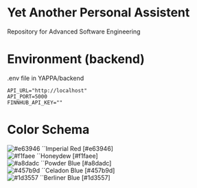# Yet Another Personal Assistent
Repository for Advanced Software Engineering

# Environment (backend)

.env file in YAPPA/backend

```env
API_URL="http://localhost"
API_PORT=5000
FINNHUB_API_KEY=""
```

# Color Schema
![#e63946](https://placehold.it/15/e63946/000000?text=+) ´´Imperial Red  [#e63946]<br>
![#f1faee](https://placehold.it/15/f1faee/000000?text=+) ´´Honeydew      [#f1faee]<br>
![#a8dadc](https://placehold.it/15/a8dadc/000000?text=+) ´´Powder Blue   [#a8dadc]<br>
![#457b9d](https://placehold.it/15/457b9d/000000?text=+) ´´Celadon Blue  [#457b9d]<br>
![#1d3557](https://placehold.it/15/1d3557/000000?text=+) ´´Berliner Blue [#1d3557]<br>
